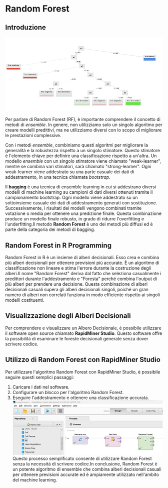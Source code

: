 # Random Forest

## Introduzione
![Albero decisionale generato per la classificazione dei petali del Dataset Iris](/forest.jpg)

Per parlare di Random Forest (RF), è importante comprendere il concetto di metodi di *ensemble*. In genere, non utilizziamo solo un singolo algoritmo per creare modelli predittivi, ma ne utilizziamo diversi con lo scopo di migliorare le prestazioni complessive.

Con i metodi *ensemble*, combiniamo questi algoritmi per migliorare la generalità e la robustezza rispetto a un singolo stimatore. Questo stimatore è l'elemento chiave per definire una classificazione rispetto a un'altra. Un modello *ensemble* con un singolo stimatore viene chiamato "weak-learner", mentre se combina vari stimatori, sarà chiamato "strong-learner". Ogni weak-learner viene addestrato su una parte casuale dei dati di addestramento, in una tecnica chiamata *bootstrap*.

Il **bagging** è una tecnica di ensemble learning in cui si addestrano diversi modelli di machine learning su campioni di dati diversi ottenuti tramite il campionamento bootstrap. Ogni modello viene addestrato su un sottoinsieme casuale dei dati di addestramento generati con sostituzione. Successivamente, i risultati dei modelli vengono combinati tramite votazione o media per ottenere una predizione finale. Questa combinazione produce un modello finale robusto, in grado di ridurre l'overfitting e l'underfitting.Il metodo **Random Forest** è uno dei metodi più diffusi ed è parte della categoria dei metodi di bagging.

## Random Forest in R Programming

Random Forest in R è un insieme di alberi decisionali. Esso crea e combina più alberi decisionali per ottenere previsioni più accurate. È un algoritmo di classificazione non lineare e stima l'errore durante la costruzione degli alberi.Il nome "Random Forest" deriva dal fatto che seleziona casualmente i predittori durante l'addestramento e "Foresta" perché combina l'output di più alberi per prendere una decisione. Questa combinazione di alberi decisionali casuali supera gli alberi decisionali singoli, poiché un gran numero di alberi non correlati funziona in modo efficiente rispetto ai singoli modelli costituenti.

## Visualizzazione degli Alberi Decisionali

Per comprendere e visualizzare un Albero Decisionale, è possibile utilizzare il software open source chiamato **RapidMiner Studio**. Questo software offre la possibilità di esaminare le foreste decisionali generate senza dover scrivere codice.

## Utilizzo di Random Forest con RapidMiner Studio

Per utilizzare l'algoritmo Random Forest con RapidMiner Studio, è possibile seguire questi semplici passaggi:
1. Caricare i dati nel software.
2. Configurare un blocco per l'algoritmo Random Forest.
3. Eseguire l'addestramento e ottenere una classificazione accurata.
![Configurazione dell'algoritmo Random Forest in RapidMiner Studio](/forest1.jpg)
Questo processo semplificato consente di utilizzare Random Forest senza la necessità di scrivere codice.In conclusione, Random Forest è un potente algoritmo di ensemble che combina alberi decisionali casuali per ottenere previsioni accurate ed è ampiamente utilizzato nell'ambito del machine learning.
